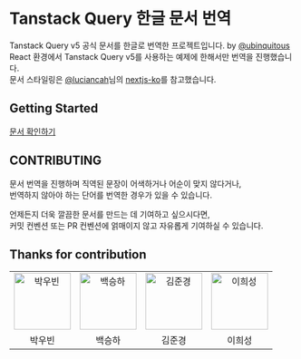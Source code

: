 # Tanstack Query 한글 문서 번역

Tanstack Query v5 공식 문서를 한글로 번역한 프로젝트입니다. by [@ubinquitous](https://github.com/ubinquitous)  
React 환경에서 Tanstack Query v5를 사용하는 예제에 한해서만 번역을 진행했습니다.  
문서 스타일링은 [@luciancah](https://github.com/luciancah)님의 [nextjs-ko](https://github.com/luciancah/nextjs-ko)를 참고했습니다.

## Getting Started

[문서 확인하기](http://react-query.kro.kr/docs/getting-started/)

## CONTRIBUTING

문서 번역을 진행하며 직역된 문장이 어색하거나 어순이 맞지 않다거나,  
번역하지 않아야 하는 단어를 번역한 경우가 있을 수 있습니다.

언제든지 더욱 깔끔한 문서를 만드는 데 기여하고 싶으시다면,  
커밋 컨벤션 또는 PR 컨벤션에 얽매이지 않고 자유롭게 기여하실 수 있습니다.

## Thanks for contribution

<table>
    <tr>
        <td align="center">
            <a href="https://github.com/ubinquitous">
                <img alt="박우빈" src="https://avatars.githubusercontent.com/ubinquitous" width="100" />
            </a>
        </td>
        <td align="center">
            <a href="https://github.com/BaekSeungHa">
                <img alt="백승하" src="https://avatars.githubusercontent.com/BaekSeungHa" width="100" />
            </a>
        </td>
        <td align="center">
            <a href="https://github.com/rlawnsrud0509">
                <img alt="김준경" src="https://avatars.githubusercontent.com/rlawnsrud0509" width="100" />
            </a>
        </td>
        <td align="center">
            <a href="https://github.com/lheesung">
                <img alt="이희성" src="https://avatars.githubusercontent.com/lheesung" width="100" />
            </a>
        </td>
    </tr>
    <tr>
        <td align="center">박우빈</td>
        <td align="center">백승하</td>
        <td align="center">김준경</td>
        <td align="center">이희성</td>
    </tr>
</table>
